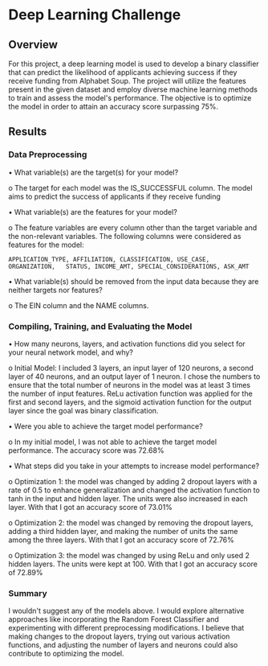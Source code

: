 # Deep Learning Challenge
## Overview

For this project, a deep learning model is used to develop a binary classifier that can predict the likelihood of applicants achieving success if they receive funding from Alphabet Soup. The project will utilize the features present in the given dataset and employ diverse machine learning methods to train and assess the model's performance. The objective is to optimize the model in order to attain an accuracy score surpassing 75%.

## Results
### Data Preprocessing

•	What variable(s) are the target(s) for your model?

  o	The target for each model was the IS_SUCCESSFUL column. The model aims to predict the success of applicants if they receive funding

•	What variable(s) are the features for your model?

  o	The feature variables are every column other than the target variable and the non-relevant variables. The following columns were considered as features for the model:
  
    APPLICATION_TYPE, AFFILIATION, CLASSIFICATION, USE_CASE,	ORGANIZATION,	STATUS,	INCOME_AMT,	SPECIAL_CONSIDERATIONS,	ASK_AMT
    
•	What variable(s) should be removed from the input data because they are neither targets nor features?

  o	The EIN column and the NAME columns.
  
### Compiling, Training, and Evaluating the Model

•	How many neurons, layers, and activation functions did you select for your neural network model, and why?

  o	Initial Model: I included 3 layers, an input layer of 120 neurons, a second layer of 40 neurons, and an output layer of 1 neuron. I chose the numbers to ensure that the total number of neurons in the model was at least 3 times the number of input features. ReLu activation function was applied for the first and second layers, and the sigmoid activation function for the output layer since the goal was binary classification.

•	Were you able to achieve the target model performance?
  
  o	In my initial model, I was not able to achieve the target model performance. The accuracy score was 72.68%

•	What steps did you take in your attempts to increase model performance?
  
  o	Optimization 1: the model was changed by adding 2 dropout layers with a rate of 0.5 to enhance generalization and changed the activation function to tanh in the input and hidden layer. The units were also increased in each layer. With that I got an accuracy score of 73.01%
 
  o	Optimization 2: the model was changed by removing the dropout layers, adding a third hidden layer, and making the number of units the same among the three layers. With that I got an accuracy score of 72.76%
  
  o	Optimization 3: the model was changed by using ReLu and only used 2 hidden layers. The units were kept at 100. With that I got an accuracy score of 72.89%

### Summary

I wouldn't suggest any of the models above. I would explore alternative approaches like incorporating the Random Forest Classifier and experimenting with different preprocessing modifications. I believe that making changes to the dropout layers, trying out various activation functions, and adjusting the number of layers and neurons could also contribute to optimizing the model.

